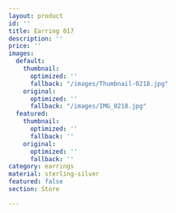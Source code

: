 ```yaml
---
layout: product
id: ''
title: Earring 017
description: ''
price: ''
images:
  default:
    thumbnail:
      optimized: ''
      fallback: "/images/Thumbnail-0218.jpg"
    original:
      optimized: ''
      fallback: "/images/IMG_0218.jpg"
  featured:
    thumbnail:
      optimized: ''
      fallback: ''
    original:
      optimized: ''
      fallback: ''
category: earrings
material: sterling-silver
featured: false
section: Store

---
```

